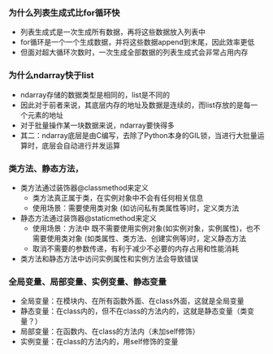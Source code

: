 ### 为什么列表生成式比for循环快

- 列表生成式是一次生成所有数据，再将这些数据放入列表中
- for循环是一个一个生成数据，并将这些数据append到末尾，因此效率更低
- 但面对超大循环次数时，一次生成全部数据的列表生成式会非常占用内存

### 为什么ndarray快于list

- ndarray存储的数据类型是相同的，list是不同的
- 因此对于前者来说，其底层内存的地址及数据是连续的，而list存放的是每一个元素的地址
- 对于批量操作某一块数据来说，ndarray要快得多
- 其二：ndarray底层是由C编写，去除了Python本身的GIL锁，当进行大批量运算时，底层会自动进行并发运算

### 类方法、静态方法，

- 类方法通过装饰器@classmethod来定义
  - 类方法真正属于类，在实例对象中不会有任何相关信息
  - 使用场景：需要使用类对象 (如访问私有类属性等)时，定义类方法
- 静态方法通过装饰器@staticmethod来定义
  - 使用场景：方法中 既不需要使用实例对象(如实例对象，实例属性)，也不需要使用类对象 (如类属性、类方法、创建实例等)时，定义静态方法
  - 取消不需要的参数传递，有利于减少不必要的内存占用和性能消耗
- 类方法和静态方法中访问实例属性和实例方法会导致错误


### 全局变量、局部变量、实例变量、静态变量

- 全局变量：在模块内、在所有函数外面、在class外面，这就是全局变量
- 静态变量：在class内的，但不在class的方法内的，这就是静态变量（类变量？）
- 局部变量：在函数内、在class的方法内（未加self修饰）
- 实例变量：在class的方法内的，用self修饰的变量
